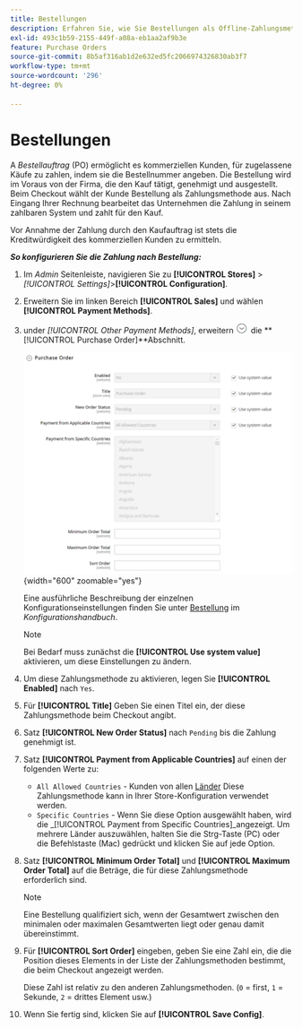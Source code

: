 ```yaml
---
title: Bestellungen
description: Erfahren Sie, wie Sie Bestellungen als Offline-Zahlungsmethode in Ihrem Geschäft einrichten.
exl-id: 493c1b59-2155-449f-a08a-eb1aa2af9b3e
feature: Purchase Orders
source-git-commit: 8b5af316ab1d2e632ed5fc2066974326830ab3f7
workflow-type: tm+mt
source-wordcount: '296'
ht-degree: 0%

---
```


# Bestellungen

A _Bestellauftrag_ (PO) ermöglicht es kommerziellen Kunden, für zugelassene Käufe zu zahlen, indem sie die Bestellnummer angeben. Die Bestellung wird im Voraus von der Firma, die den Kauf tätigt, genehmigt und ausgestellt. Beim Checkout wählt der Kunde Bestellung als Zahlungsmethode aus. Nach Eingang Ihrer Rechnung bearbeitet das Unternehmen die Zahlung in seinem zahlbaren System und zahlt für den Kauf.

Vor Annahme der Zahlung durch den Kaufauftrag ist stets die Kreditwürdigkeit des kommerziellen Kunden zu ermitteln.

**_So konfigurieren Sie die Zahlung nach Bestellung:_**

1. Im _Admin_ Seitenleiste, navigieren Sie zu **[!UICONTROL Stores]** > _[!UICONTROL Settings]_>**[!UICONTROL Configuration]**.

1. Erweitern Sie im linken Bereich **[!UICONTROL Sales]** und wählen **[!UICONTROL Payment Methods]**.

1. under _[!UICONTROL Other Payment Methods]_, erweitern ![Erweiterungsauswahl](../assets/icon-display-expand.png) die **[!UICONTROL Purchase Order]**Abschnitt.

   ![Bestellung](../configuration-reference/sales/assets/payment-methods-purchase-order.png){width="600" zoomable="yes"}

   Eine ausführliche Beschreibung der einzelnen Konfigurationseinstellungen finden Sie unter [Bestellung](../configuration-reference/sales/payment-methods.md#purchase-order) im _Konfigurationshandbuch_.

   >[!NOTE]
   >
   >Bei Bedarf muss zunächst die **[!UICONTROL Use system value]** aktivieren, um diese Einstellungen zu ändern.

1. Um diese Zahlungsmethode zu aktivieren, legen Sie **[!UICONTROL Enabled]** nach `Yes`.

1. Für **[!UICONTROL Title]** Geben Sie einen Titel ein, der diese Zahlungsmethode beim Checkout angibt.

1. Satz **[!UICONTROL New Order Status]** nach `Pending` bis die Zahlung genehmigt ist.

1. Satz **[!UICONTROL Payment from Applicable Countries]** auf einen der folgenden Werte zu:

   - `All Allowed Countries` - Kunden von allen [Länder](../getting-started/store-details.md#country-options) Diese Zahlungsmethode kann in Ihrer Store-Konfiguration verwendet werden.
   - `Specific Countries` - Wenn Sie diese Option ausgewählt haben, wird die _[!UICONTROL Payment from Specific Countries]_angezeigt. Um mehrere Länder auszuwählen, halten Sie die Strg-Taste (PC) oder die Befehlstaste (Mac) gedrückt und klicken Sie auf jede Option.

1. Satz **[!UICONTROL Minimum Order Total]** und **[!UICONTROL Maximum Order Total]** auf die Beträge, die für diese Zahlungsmethode erforderlich sind.

   >[!NOTE]
   >
   >Eine Bestellung qualifiziert sich, wenn der Gesamtwert zwischen den minimalen oder maximalen Gesamtwerten liegt oder genau damit übereinstimmt.

1. Für **[!UICONTROL Sort Order]** eingeben, geben Sie eine Zahl ein, die die Position dieses Elements in der Liste der Zahlungsmethoden bestimmt, die beim Checkout angezeigt werden.

   Diese Zahl ist relativ zu den anderen Zahlungsmethoden. (`0` = first, `1` = Sekunde, `2` = drittes Element usw.)

1. Wenn Sie fertig sind, klicken Sie auf **[!UICONTROL Save Config]**.
